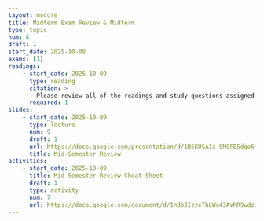 ```yaml
---
layout: module
title: Midterm Exam Review & Midterm
type: topic
num: 6
draft: 1
start_date: 2025-10-08
exams: [1]
readings:
    - start_date: 2025-10-09
      type: reading
      citation: >
        Please review all of the readings and study questions assigned thus far, in preparation for the mid-term review.
      required: 1
slides: 
    - start_date: 2025-10-09
      type: lecture
      num: 9
      draft: 1
      url: https://docs.google.com/presentation/d/1B5KUSA1z_SMCFB5dgo6fSU6YZhDr1MTP615czZ1Qcsc/edit?usp=sharing
      title: Mid-Semester Review
activities:
    - start_date: 2025-10-09
      title: Mid Semester Review Cheat Sheet
      draft: 1
      type: activity
      num: 7
      url: https://docs.google.com/document/d/1ndbJIzzeThLWx43AvMR9wdzi0HVCeWHQ/edit?usp=sharing&ouid=113376576186080604800&rtpof=true&sd=true
---
```

